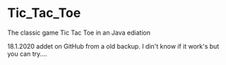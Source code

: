 # Tic_Tac_Toe
 The classic game Tic Tac Toe in an Java ediation

18.1.2020 addet on GitHub from a old backup. I din't know if it work's but you can try....
